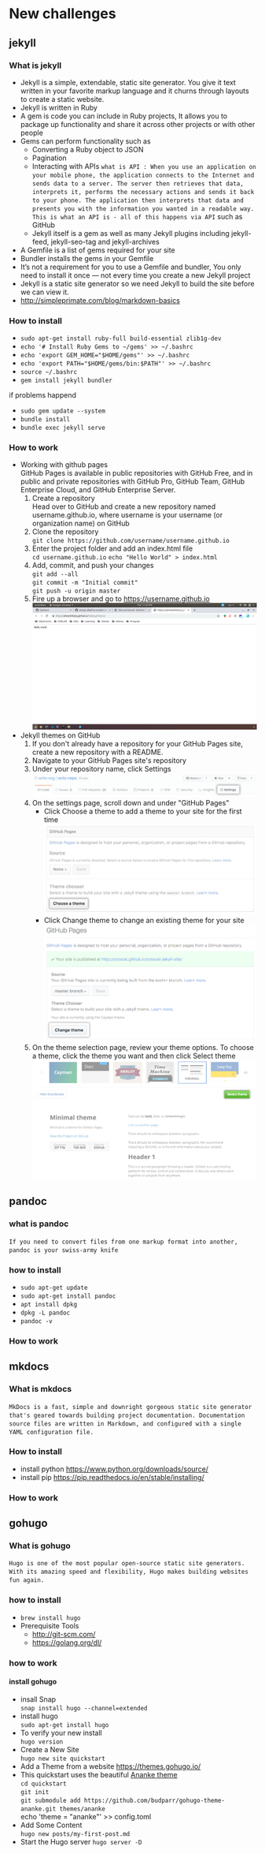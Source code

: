 # New challenges

## jekyll

###  What is jekyll

- Jekyll is a simple, extendable, static site generator. You give it text written in your favorite markup language and it churns through layouts to create a static website.
- Jekyll is written in Ruby
- A gem is code you can include in Ruby projects, It allows you to package up functionality and share it across other projects or with other people
- Gems can perform functionality such as
    - Converting a Ruby object to JSON
    - Pagination
    - Interacting with APIs `what is API : When you use an application on your mobile phone, the application connects to the Internet and sends data to a server. The server then retrieves that data, interprets it, performs the necessary actions and sends it back to your phone. The application then interprets that data and presents you with the information you wanted in a readable way. This is what an API is - all of this happens via API` such as GitHub
    - Jekyll itself is a gem as well as many Jekyll plugins including jekyll-feed, jekyll-seo-tag and jekyll-archives
- A Gemfile is a list of gems required for your site
- Bundler installs the gems in your Gemfile
- It’s not a requirement for you to use a Gemfile and bundler, You only need to install it once — not every time you create a new Jekyll project
- Jekyll is a static site generator so we need Jekyll to build the site before we can view it.
- http://simpleprimate.com/blog/markdown-basics

### How to install

- `sudo apt-get install ruby-full build-essential zlib1g-dev`
- `echo '# Install Ruby Gems to ~/gems' >> ~/.bashrc`
- `echo 'export GEM_HOME="$HOME/gems"' >> ~/.bashrc`
- `echo 'export PATH="$HOME/gems/bin:$PATH"' >> ~/.bashrc`
- `source ~/.bashrc`
- `gem install jekyll bundler`

if problems happend
- `sudo gem update --system`
- `bundle install`
- `bundle exec jekyll serve`

### How to work
- Working with github pages      
    GitHub Pages is available in public repositories with GitHub Free, and in public and private repositories with GitHub Pro, GitHub Team, GitHub Enterprise Cloud, and GitHub Enterprise Server.
    1. Create a repository  
        Head over to GitHub and create a new repository named username.github.io, where username is your username (or organization name) on GitHub
    2. Clone the repository  
    `git clone https://github.com/username/username.github.io`
    3. Enter the project folder and add an index.html file  
    `cd username.github.io`
    `echo "Hello World" > index.html`
    4. Add, commit, and push your changes  
    `git add --all`  
    `git commit -m "Initial commit"`  
    `git push -u origin master`
    5. Fire up a browser and go to https://username.github.io  
    ![first webpage](first.png)
- Jekyll themes on GitHub
    1. If you don't already have a repository for your GitHub Pages site, create a new repository with a README.
    2. Navigate to your GitHub Pages site's repository
    3. Under your repository name, click Settings  
    ![repo](repo.png)
    4. On the settings page, scroll down and under "GitHub Pages"  
        - Click Choose a theme to add a theme to your site for the first time  
        ![theme](theme.png)
        - Click Change theme to change an existing theme for your site  
        ![change](change.png)
    5. On the theme selection page, review your theme options. To choose a theme, click the theme you want and then click Select theme  
    ![select](select.png)


## pandoc

### what is pandoc

`If you need to convert files from one markup format into another, pandoc is your swiss-army knife`

### how to install

- `sudo apt-get update`
- `sudo apt-get install pandoc`
- `apt install dpkg`
- `dpkg -L pandoc`
- `pandoc -v`

### How to work

## mkdocs

### What is mkdocs

`MkDocs is a fast, simple and downright gorgeous static site generator that's geared towards building project documentation. Documentation source files are written in Markdown, and configured with a single YAML configuration file.`

### How to install

- install python https://www.python.org/downloads/source/
- install pip https://pip.readthedocs.io/en/stable/installing/

### How to work

## gohugo

### What is gohugo

`Hugo is one of the most popular open-source static site generators. With its amazing speed and flexibility, Hugo makes building websites fun again.`

### how to install

- `brew install hugo`
- Prerequisite Tools
    - http://git-scm.com/
    - https://golang.org/dl/

### how to work

#### install gohugo
- insall Snap  
`snap install hugo --channel=extended`
- install hugo  
`sudo apt-get install hugo`
- To verify your new install  
`hugo version`
- Create a New Site  
`hugo new site quickstart`
- Add a Theme from a website https://themes.gohugo.io/
- This quickstart uses the beautiful [Ananke theme](https://themes.gohugo.io/gohugo-theme-ananke/)  
`cd quickstart`  
`git init`  
`git submodule add https://github.com/budparr/gohugo-theme-ananke.git themes/ananke`  
echo 'theme = "ananke"' >> config.toml
- Add Some Content  
`hugo new posts/my-first-post.md`
- Start the Hugo server
`hugo server -D`
